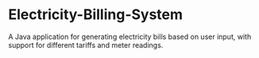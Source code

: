 # Electricity-Billing-System
A Java application for generating electricity bills based on user input, with support for different tariffs and meter readings. 
